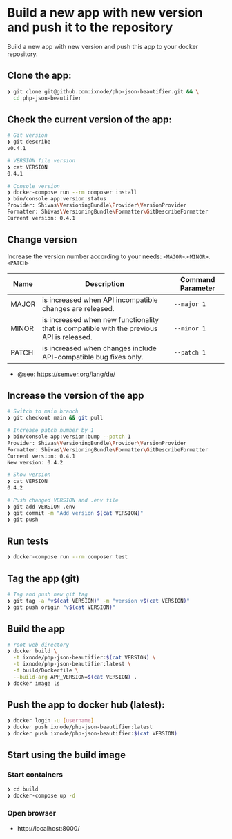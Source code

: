 # Build a new app with new version and push it to the repository

Build a new app with new version and push this app to your docker repository.

## Clone the app:

```bash
❯ git clone git@github.com:ixnode/php-json-beautifier.git && \
  cd php-json-beautifier
```

## Check the current version of the app:

```bash
# Git version
❯ git describe
v0.4.1

# VERSION file version
❯ cat VERSION
0.4.1

# Console version
❯ docker-compose run --rm composer install
❯ bin/console app:version:status
Provider: Shivas\VersioningBundle\Provider\VersionProvider
Formatter: Shivas\VersioningBundle\Formatter\GitDescribeFormatter
Current version: 0.4.1
```

## Change version

Increase the version number according to your needs: `<MAJOR>`.`<MINOR>`.`<PATCH>`

| Name  | Description                                                                               | Command Parameter |
|-------|-------------------------------------------------------------------------------------------|-------------------|
| MAJOR | is increased when API incompatible changes are released.                                  | `--major 1`       |
| MINOR | is increased when new functionality that is compatible with the previous API is released. | `--minor 1`       |
| PATCH | is increased when changes include API-compatible bug fixes only.                          | `--patch 1`       |

* @see: https://semver.org/lang/de/

## Increase the version of the app

```bash
# Switch to main branch
❯ git checkout main && git pull

# Increase patch number by 1
❯ bin/console app:version:bump --patch 1
Provider: Shivas\VersioningBundle\Provider\VersionProvider
Formatter: Shivas\VersioningBundle\Formatter\GitDescribeFormatter
Current version: 0.4.1
New version: 0.4.2

# Show version
❯ cat VERSION
0.4.2

# Push changed VERSION and .env file
❯ git add VERSION .env
❯ git commit -m "Add version $(cat VERSION)"
❯ git push
```

## Run tests

```bash
❯ docker-compose run --rm composer test
```

## Tag the app (git)

```bash
# Tag and push new git tag
❯ git tag -a "v$(cat VERSION)" -m "version v$(cat VERSION)"
❯ git push origin "v$(cat VERSION)"
```

## Build the app

```bash
# root web directory
❯ docker build \
  -t ixnode/php-json-beautifier:$(cat VERSION) \
  -t ixnode/php-json-beautifier:latest \
  -f build/Dockerfile \
  --build-arg APP_VERSION=$(cat VERSION) .
❯ docker image ls
```

## Push the app to docker hub (latest):

```bash
❯ docker login -u [username]
❯ docker push ixnode/php-json-beautifier:latest
❯ docker push ixnode/php-json-beautifier:$(cat VERSION)
```

## Start using the build image

### Start containers

```bash
❯ cd build
❯ docker-compose up -d
```

### Open browser

* http://localhost:8000/
